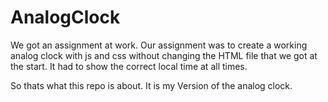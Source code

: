 # AnalogClock

We got an assignment at work.
Our assignment was to create a working analog clock with js and css without changing the HTML file that we got at the start.
It had to show the correct local time at all times.

So thats what this repo is about. It is my Version of the analog clock.
